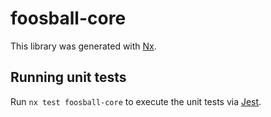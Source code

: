 # foosball-core

This library was generated with [Nx](https://nx.dev).

## Running unit tests

Run `nx test foosball-core` to execute the unit tests via [Jest](https://jestjs.io).
